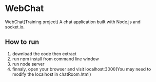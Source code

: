 # WebChat
WebChat(Training project)
A chat application built with Node.js and socket.io.
## How to run
1. download the code then extract
2. run npm install from command line window
3. run node server
4. finnaly, open your browser and visit localhost:3000(You may need to modify the localhost in chatRoom.html)
